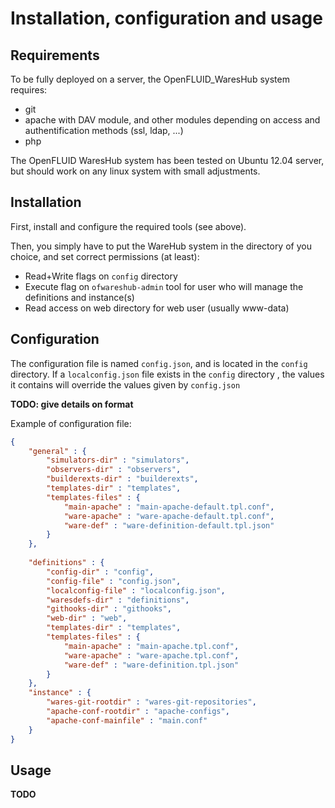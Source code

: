 Installation, configuration and usage
=====================================

## Requirements

To be fully deployed on a server, the OpenFLUID_WaresHub system requires:
* git
* apache with DAV module, and other modules depending on access and authentification methods (ssl, ldap, ...)
* php

The OpenFLUID WaresHub system has been tested on Ubuntu 12.04 server,
but should work on any linux system with small adjustments.


## Installation

First, install and configure the required tools (see above).

Then, you simply have to put the WareHub system in the directory of you choice, and set correct permissions (at least):
* Read+Write flags on `config` directory 
* Execute flag on `ofwareshub-admin` tool for user who will manage the definitions and instance(s)
* Read access on web directory for web user (usually www-data) 
 

## Configuration

The configuration file is named `config.json`, and is located in the `config` directory.
If a `localconfig.json` file exists in the `config` directory ,
the values it contains will override the values given by `config.json` 

**TODO: give details on format**

Example of configuration file:
```json
{
	"general" : {
		"simulators-dir" : "simulators",
		"observers-dir" : "observers",
		"builderexts-dir" : "builderexts",
		"templates-dir" : "templates",
		"templates-files" : {
			"main-apache" : "main-apache-default.tpl.conf",
			"ware-apache" : "ware-apache-default.tpl.conf",
			"ware-def" : "ware-definition-default.tpl.json"
		}
	},	
		
	"definitions" : {
	    "config-dir" : "config",
		"config-file" : "config.json",
		"localconfig-file" : "localconfig.json",
		"waresdefs-dir" : "definitions",
		"githooks-dir" : "githooks",
		"web-dir" : "web",
		"templates-dir" : "templates",
		"templates-files" : {
			"main-apache" : "main-apache.tpl.conf",
			"ware-apache" : "ware-apache.tpl.conf",
			"ware-def" : "ware-definition.tpl.json"
		}
	},
	"instance" : {
		"wares-git-rootdir" : "wares-git-repositories",
		"apache-conf-rootdir" : "apache-configs",
		"apache-conf-mainfile" : "main.conf"
	}		
}
```

## Usage

**TODO**